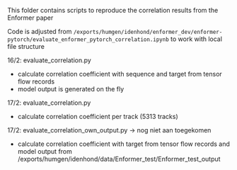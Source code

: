 This folder contains scripts to reproduce the correlation results from the Enformer paper

Code is adjusted from ```` /exports/humgen/idenhond/enformer_dev/enformer-pytorch/evaluate_enformer_pytorch_correlation.ipynb ```` to work with local file structure

16/2: evaluate_correlation.py
- calculate correlation coefficient with sequence and target from tensor flow records
- model output is generated on the fly 

17/2: evaluate_correlation.py
- calculate correlation coefficient per track (5313 tracks)

17/2: evaluate_correlation_own_output.py -> nog niet aan toegekomen
- calculate correlation coefficient with target from tensor flow records and model output from /exports/humgen/idenhond/data/Enformer_test/Enformer_test_output
